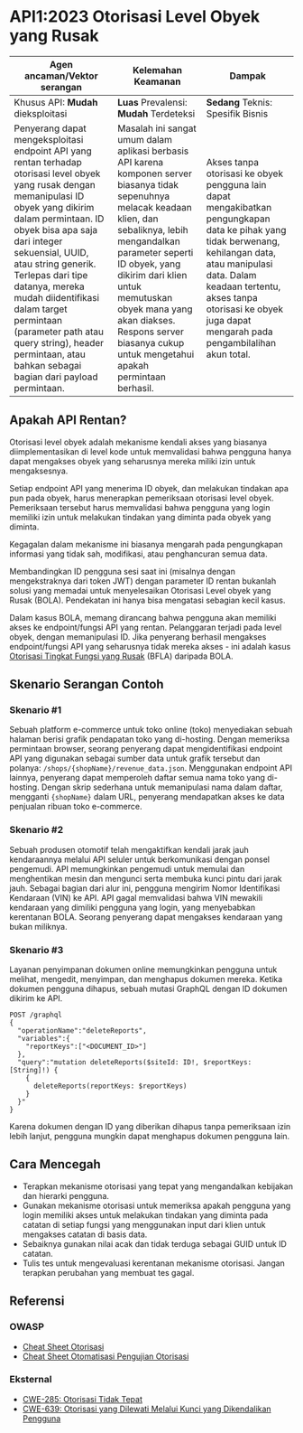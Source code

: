 # API1:2023 Otorisasi Level Obyek yang Rusak 

| Agen ancaman/Vektor serangan | Kelemahan Keamanan | Dampak |
| - | - | - |
| Khusus API: **Mudah** dieksploitasi | **Luas** Prevalensi: **Mudah** Terdeteksi | **Sedang** Teknis: Spesifik Bisnis |
| Penyerang dapat mengeksploitasi endpoint API yang rentan terhadap otorisasi level obyek yang rusak dengan memanipulasi ID obyek yang dikirim dalam permintaan. ID obyek bisa apa saja dari integer sekuensial, UUID, atau string generik. Terlepas dari tipe datanya, mereka mudah diidentifikasi dalam target permintaan (parameter path atau query string), header permintaan, atau bahkan sebagai bagian dari payload permintaan. | Masalah ini sangat umum dalam aplikasi berbasis API karena komponen server biasanya tidak sepenuhnya melacak keadaan klien, dan sebaliknya, lebih mengandalkan parameter seperti ID obyek, yang dikirim dari klien untuk memutuskan obyek mana yang akan diakses. Respons server biasanya cukup untuk mengetahui apakah permintaan berhasil. | Akses tanpa otorisasi ke obyek pengguna lain dapat mengakibatkan pengungkapan data ke pihak yang tidak berwenang, kehilangan data, atau manipulasi data. Dalam keadaan tertentu, akses tanpa otorisasi ke obyek juga dapat mengarah pada pengambilalihan akun total. |

## Apakah API Rentan?

Otorisasi level obyek adalah mekanisme kendali akses yang biasanya diimplementasikan di level kode untuk memvalidasi bahwa pengguna hanya dapat mengakses obyek yang seharusnya mereka miliki izin untuk mengaksesnya.

Setiap endpoint API yang menerima ID obyek, dan melakukan tindakan apa pun pada obyek, harus menerapkan pemeriksaan otorisasi level obyek. Pemeriksaan tersebut harus memvalidasi bahwa pengguna yang login memiliki izin untuk melakukan tindakan yang diminta pada obyek yang diminta.

Kegagalan dalam mekanisme ini biasanya mengarah pada pengungkapan informasi yang tidak sah, modifikasi, atau penghancuran semua data.

Membandingkan ID pengguna sesi saat ini (misalnya dengan mengekstraknya dari token JWT) dengan parameter ID rentan bukanlah solusi yang memadai untuk menyelesaikan Otorisasi Level obyek yang Rusak (BOLA). Pendekatan ini hanya bisa mengatasi sebagian kecil kasus. 

Dalam kasus BOLA, memang dirancang bahwa pengguna akan memiliki akses ke endpoint/fungsi API yang rentan. Pelanggaran terjadi pada level obyek, dengan memanipulasi ID. Jika penyerang berhasil mengakses endpoint/fungsi API yang seharusnya tidak mereka akses - ini adalah kasus [Otorisasi Tingkat Fungsi yang Rusak][5] (BFLA) daripada BOLA.

## Skenario Serangan Contoh 

### Skenario #1

Sebuah platform e-commerce untuk toko online (toko) menyediakan sebuah halaman berisi grafik pendapatan toko yang di-hosting. Dengan memeriksa permintaan browser, seorang penyerang dapat mengidentifikasi endpoint API yang digunakan sebagai sumber data untuk grafik tersebut dan polanya: `/shops/{shopName}/revenue_data.json`. Menggunakan endpoint API lainnya, penyerang dapat memperoleh daftar semua nama toko yang di-hosting. Dengan skrip sederhana untuk memanipulasi nama dalam daftar, mengganti `{shopName}` dalam URL, penyerang mendapatkan akses ke data penjualan ribuan toko e-commerce.

### Skenario #2 

Sebuah produsen otomotif telah mengaktifkan kendali jarak jauh kendaraannya melalui API seluler untuk berkomunikasi dengan ponsel pengemudi. API memungkinkan pengemudi untuk memulai dan menghentikan mesin dan mengunci serta membuka kunci pintu dari jarak jauh. Sebagai bagian dari alur ini, pengguna mengirim Nomor Identifikasi Kendaraan (VIN) ke API.
API gagal memvalidasi bahwa VIN mewakili kendaraan yang dimiliki pengguna yang login, yang menyebabkan kerentanan BOLA. Seorang penyerang dapat mengakses kendaraan yang bukan miliknya.

### Skenario #3

Layanan penyimpanan dokumen online memungkinkan pengguna untuk melihat, mengedit, menyimpan, dan menghapus dokumen mereka. Ketika dokumen pengguna dihapus, sebuah mutasi GraphQL dengan ID dokumen dikirim ke API.

```
POST /graphql
{
  "operationName":"deleteReports",
  "variables":{
    "reportKeys":["<DOCUMENT_ID>"]
  },
  "query":"mutation deleteReports($siteId: ID!, $reportKeys: [String]!) {
    {
      deleteReports(reportKeys: $reportKeys)
    }
  }"
}
```

Karena dokumen dengan ID yang diberikan dihapus tanpa pemeriksaan izin lebih lanjut, pengguna mungkin dapat menghapus dokumen pengguna lain.

## Cara Mencegah

* Terapkan mekanisme otorisasi yang tepat yang mengandalkan kebijakan dan hierarki pengguna.
* Gunakan mekanisme otorisasi untuk memeriksa apakah pengguna yang login memiliki akses untuk melakukan tindakan yang diminta pada catatan di setiap fungsi yang menggunakan input dari klien untuk mengakses catatan di basis data.  
* Sebaiknya gunakan nilai acak dan tidak terduga sebagai GUID untuk ID catatan. 
* Tulis tes untuk mengevaluasi kerentanan mekanisme otorisasi. Jangan terapkan perubahan yang membuat tes gagal.

## Referensi

### OWASP

* [Cheat Sheet Otorisasi][1]  
* [Cheat Sheet Otomatisasi Pengujian Otorisasi][2]

### Eksternal  

* [CWE-285: Otorisasi Tidak Tepat][3]
* [CWE-639: Otorisasi yang Dilewati Melalui Kunci yang Dikendalikan Pengguna][4]

[1]: https://cheatsheetseries.owasp.org/cheatsheets/Authorization_Cheat_Sheet.html
[2]: https://cheatsheetseries.owasp.org/cheatsheets/Authorization_Testing_Automation_Cheat_Sheet.html
[3]: https://cwe.mitre.org/data/definitions/285.html
[4]: https://cwe.mitre.org/data/definitions/639.html
[5]: ./0xa5-broken-function-level-authorization-id.md
